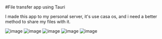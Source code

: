#File transfer app using Tauri

I made this app to my personal server, it's use casa os, and i need a better method to share my files with it.


![image](https://github.com/androsgithub/file-transfer-tauri-app/assets/145170240/043b64f2-595f-4886-bd14-a35b1f0d1feb)
![image](https://github.com/androsgithub/file-transfer-tauri-app/assets/145170240/4057d2b6-fddd-45cd-a7af-8ffbea7f86bf)
![image](https://github.com/androsgithub/file-transfer-tauri-app/assets/145170240/df6456bc-a993-411e-80b3-07046321a4de)
![image](https://github.com/androsgithub/file-transfer-tauri-app/assets/145170240/05e11708-6460-4d27-b45d-aec892255ab7)
![image](https://github.com/androsgithub/file-transfer-tauri-app/assets/145170240/8e301ca0-8cea-4c14-bf5b-a9f8f049719c)

